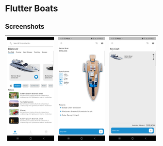 # Flutter Boats

## Screenshots

![Xamarin ScreenShots](docs/3.png) | ![Xamarin ScreenShots](docs/2.png) | ![Xamarin ScreenShots](docs/1.png) 
-----------------------------------|------------------------------------|-----------------------------------